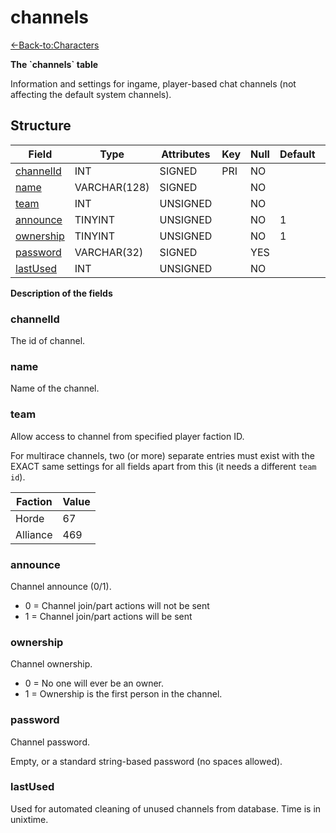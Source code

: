 # channels

[<-Back-to:Characters](database-characters.md)

**The \`channels\` table**

Information and settings for ingame, player-based chat channels (not affecting the default system channels).

## Structure

| Field           | Type         | Attributes | Key | Null | Default | Extra          | Comment |
|-----------------|--------------|------------|-----|------|---------|--------------- |---------|
| [channelId][1]  | INT          | SIGNED     | PRI | NO   |         | AUTO_INCREMENT |         |
| [name][2]       | VARCHAR(128) | SIGNED     |     | NO   |         |                |         |
| [team][3]       | INT          | UNSIGNED   |     | NO   |         |                |         |
| [announce][4]   | TINYINT      | UNSIGNED   |     | NO   | 1       |                |         |
| [ownership][5]  | TINYINT      | UNSIGNED   |     | NO   | 1       |                |         |
| [password][6]   | VARCHAR(32)  | SIGNED     |     | YES  |         |                |         |
| [lastUsed][7]   | INT          | UNSIGNED   |     | NO   |         |                |         |

[1]: #channelId
[2]: #name
[3]: #team
[4]: #announce
[5]: #ownership
[6]: #password
[7]: #lastused

**Description of the fields**

### channelId

The id of channel.

### name

Name of the channel.

### team

Allow access to channel from specified player faction ID.

For multirace channels, two (or more) separate entries must exist with the EXACT same settings for all fields apart from this (it needs a different `team id`).

| Faction  | Value |
|----------|-------|
| Horde    | 67    |
| Alliance | 469   |

### announce

Channel announce (0/1).

- 0 = Channel join/part actions will not be sent
- 1 = Channel join/part actions will be sent

### ownership

Channel ownership.

- 0 = No one will ever be an owner.
- 1 = Ownership is the first person in the channel.

### password

Channel password.

Empty, or a standard string-based password (no spaces allowed).

### lastUsed

Used for automated cleaning of unused channels from database. Time is in unixtime.